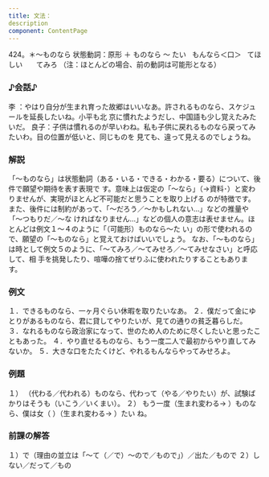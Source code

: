 ```yaml
---
title: 文法：
description
component: ContentPage
---
```



424。＊～ものなら
状態動詞：原形 ＋ ものなら ～ たい
  もんなら＜口＞   てほしい
      てみろ
（注：ほとんどの場合、前の動詞は可能形となる）
### ♪会話♪
李 ：やはり自分が生まれ育った故郷はいいなあ。許されるものなら、スケジュールを延長したいね。小平も北 京に慣れたようだし、中国語も少し覚えたみたいだ。 良子：子供は慣れるのが早いわね。私も子供に戻れるものなら戻ってみたいわ。目の位置が低いと、同じものを 見ても、違って見えるのでしょうね。
### 解説
「～ものなら」は状態動詞（ある・いる・できる・わかる・要る）について、後件で願望や期待を表す表現で す。意味上は仮定の「～なら」（→資料･）と変わりませんが、実現がほとんど不可能だと思うことを取り上げる のが特徴です。また、後件には制約があって、「～だろう／～かもしれない…」などの推量や「～つもりだ／～な
ければなりません…」などの個人の意志は表せません。ほとんどは例文１～４のように「（可能形）ものなら～た
い」の形で使われるので、願望の「～ものなら」と覚えておけばいいでしょう。 なお、「～ものなら」は時として例文５のように、「～てみろ／～てみせろ／～てみせなさい」と呼応して、相
手を挑発したり、喧嘩の捨てぜりふに使われたりすることもあります。
### 例文
１．できるものなら、一ヶ月ぐらい休暇を取りたいなあ。
２．僕だって金にゆとりがあるものなら、君に貸してやりたいが、見ての通りの貧乏暮らしだ。
３．なれるものなら政治家になって、世のため人のために尽くしたいと思ったこともあった。
４．やり直せるものなら、もう一度二人で最初からやり直してみないか。
５．大きな口をたたくけど、やれるもんならやってみせろよ。
### 例題
１） （代わる／代われる）ものなら、代わって（やる／やりたい）が、試験ばかりはそうも（いこう／いくまい）。 ２） もう一度（生まれ変わる→ ）ものなら、僕は女（ ）（生まれ変わる→ ）たい ね。
### 前課の解答
１）で（理由の並立は「～て（／で）～ので／もので」）／出た／もので
２）しない／だって／もの

